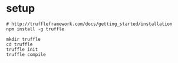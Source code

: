# setup

```
# http://truffleframework.com/docs/getting_started/installation
npm install -g truffle
```

```
mkdir truffle
cd truffle
truffle init
truffle compile
```
